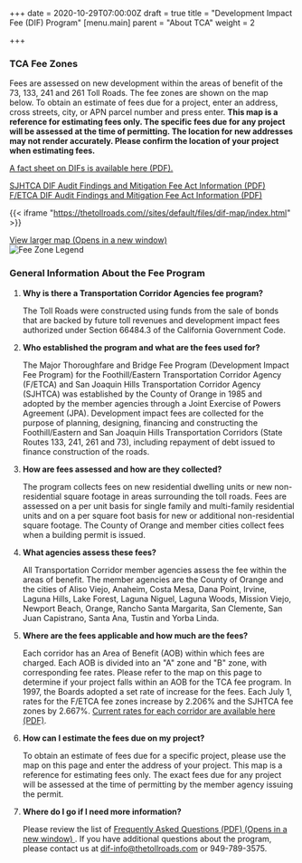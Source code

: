 +++
date = 2020-10-29T07:00:00Z
draft = true
title = "Development Impact Fee (DIF) Program"
[menu.main]
parent = "About TCA"
weight = 2

+++
### TCA Fee Zones

Fees are assessed on new development within the areas of benefit of the 73, 133, 241 and 261 Toll Roads. The fee zones are shown on the map below. To obtain an estimate of fees due for a project, enter an address, cross streets, city, or APN parcel number and press enter. **This map is a reference for estimating fees only. The specific fees due for any project will be assessed at the time of permitting. The location for new addresses may not render accurately. Please confirm the location of your project when estimating fees.**

[A fact sheet on DIFs is available here (PDF).](https://thetollroads.com/sites/default/files/Development_Impact_Fees_Fact_Sheet.pdf)

[SJHTCA DIF Audit Findings and Mitigation Fee Act Information (PDF)](https://thetollroads.com/sites/default/files/2020S_006_SJH_DIFs_Audit_Report_signed.pdf)  
[F/ETCA DIF Audit Findings and Mitigation Fee Act Information (PDF)](https://thetollroads.com/sites/default/files/2020F_020_FE_DIFs_Audit_Report_signed.pdf)

{{< iframe "https://thetollroads.com//sites/default/files/dif-map/index.html" >}}

[View larger map (Opens in a new window) ](https://thetollroads.com/sites/default/files/dif-map/index.html)  
![Fee Zone Legend](https://thetollroads.com/sites/default/files/img/banner/TCAFeeZone_Legend_Large.JPG?=219x154)

### General Information About the Fee Program

1. **Why is there a Transportation Corridor Agencies fee program?**

   The Toll Roads were constructed using funds from the sale of bonds that are backed by future toll revenues and development impact fees authorized under Section 66484.3 of the California Government Code.
2. **Who established the program and what are the fees used for?**

   The Major Thoroughfare and Bridge Fee Program (Development Impact Fee Program) for the Foothill/Eastern Transportation Corridor Agency (F/ETCA) and San Joaquin Hills Transportation Corridor Agency (SJHTCA) was established by the County of Orange in 1985 and adopted by the member agencies through a Joint Exercise of Powers Agreement (JPA). Development impact fees are collected for the purpose of planning, designing, financing and constructing the Foothill/Eastern and San Joaquin Hills Transportation Corridors (State Routes 133, 241, 261 and 73), including repayment of debt issued to finance construction of the roads.
3. **How are fees assessed and how are they collected?**

   The program collects fees on new residential dwelling units or new non-residential square footage in areas surrounding the toll roads. Fees are assessed on a per unit basis for single family and multi-family residential units and on a per square foot basis for new or additional non-residential square footage. The County of Orange and member cities collect fees when a building permit is issued.
4. **What agencies assess these fees?**

   All Transportation Corridor member agencies assess the fee within the areas of benefit. The member agencies are the County of Orange and the cities of Aliso Viejo, Anaheim, Costa Mesa, Dana Point, Irvine, Laguna Hills, Lake Forest, Laguna Niguel, Laguna Woods, Mission Viejo, Newport Beach, Orange, Rancho Santa Margarita, San Clemente, San Juan Capistrano, Santa Ana, Tustin and Yorba Linda.
5. **Where are the fees applicable and how much are the fees?**

   Each corridor has an Area of Benefit (AOB) within which fees are charged. Each AOB is divided into an "A" zone and "B" zone, with corresponding fee rates. Please refer to the map on this page to determine if your project falls within an AOB for the TCA fee program. In 1997, the Boards adopted a set rate of increase for the fees. Each July 1, rates for the F/ETCA fee zones increase by 2.206% and the SJHTCA fee zones by 2.667%. [Current rates for each corridor are available here (PDF)](https://thetollroads.com/sites/default/files/TCA%20DIF%20Rate%20FY21.pdf).
6. **How can I estimate the fees due on my project?**

   To obtain an estimate of fees due for a specific project, please use the map on this page and enter the address of your project. This map is a reference for estimating fees only. The exact fees due for any project will be assessed at the time of permitting by the member agency issuing the permit.
7. **Where do I go if I need more information?**

   Please review the list of [Frequently Asked Questions (PDF) (Opens in a new window) ](https://thetollroads.com/sites/default/files/DIF_FAQs_2020_0.pdf). If you have additional questions about the program, please contact us at [dif-info@thetollroads.com](mailto:dif-info@thetollroads.com) or 949-789-3575.